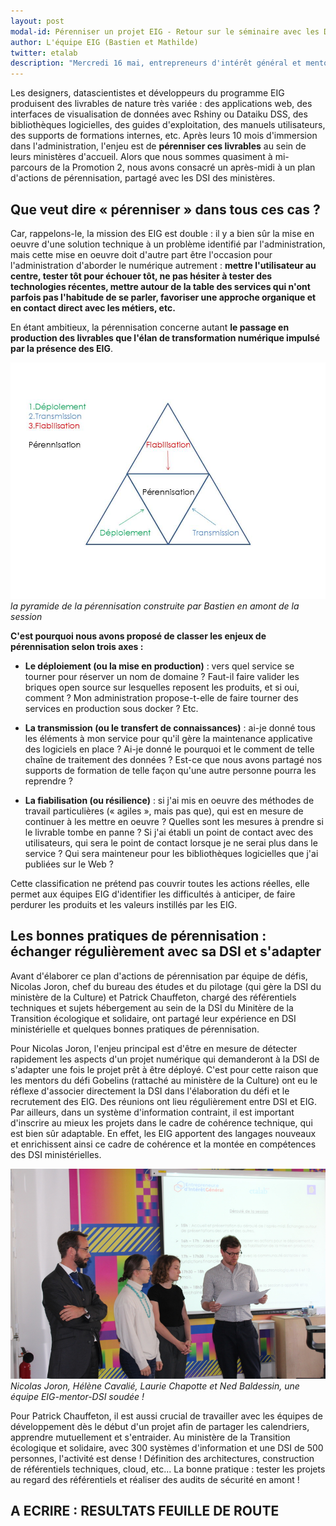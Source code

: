 ```yaml
---
layout: post
modal-id: Pérenniser un projet EIG - Retour sur le séminaire avec les DSI ministériels
author: L'équipe EIG (Bastien et Mathilde)
twitter: etalab
description: "Mercredi 16 mai, entrepreneurs d'intérêt général et mentors venaient à la rencontre de leurs correspondants dans les directions des systèmes d'informations de leurs ministères. A l'occasion d'un atelier au Liberté Living Lab, ils ont réalisé une feuille de route de pérennisation de leurs défis."
---
```


Les designers, datascientistes et développeurs du programme EIG
produisent des livrables de nature très variée : des applications web,
des interfaces de visualisation de données avec Rshiny ou Dataiku DSS,
des bibliothèques logicielles, des guides d'exploitation, des manuels
utilisateurs, des supports de formations internes, etc. Après leurs 10
mois d'immersion dans l'administration, l'enjeu est de **pérenniser
ces livrables** au sein de leurs ministères d'accueil. Alors que nous
sommes quasiment à mi-parcours de la Promotion 2, nous avons consacré
un après-midi à un plan d'actions de pérennisation, partagé avec les
DSI des ministères.

## Que veut dire « pérenniser » dans tous ces cas ?

Car, rappelons-le, la mission des EIG est double : il y a bien sûr la
mise en oeuvre d'une solution technique à un problème identifié par
l'administration, mais cette mise en oeuvre doit d'autre part être
l'occasion pour l'administration d'aborder le numérique autrement :
**mettre l'utilisateur au centre, tester tôt pour échouer tôt, ne pas
hésiter à tester des technologies récentes, mettre autour de la table
des services qui n'ont parfois pas l'habitude de se parler, favoriser
une approche organique et en contact direct avec les métiers, etc.**

En étant ambitieux, la pérennisation concerne autant **le passage en
production des livrables que l'élan de transformation numérique
impulsé par la présence des EIG**.

![La pyramide de la pérennisation imaginée par Bastien en amont de la session](/img/dsi-pyramide-perennisation.jpg)
*la pyramide de la pérennisation construite par Bastien en amont de la session*

**C'est pourquoi nous avons proposé de classer les enjeux de pérennisation selon trois axes :** 

- **Le déploiement (ou la mise en production)** : vers quel service se
  tourner pour réserver un nom de domaine ? Faut-il faire valider les
  briques open source sur lesquelles reposent les produits, et si oui,
  comment ? Mon administration propose-t-elle de faire tourner des
  services en production sous docker ? Etc.

- **La transmission (ou le transfert de connaissances)** : ai-je donné
  tous les éléments à mon service pour qu'il gère la maintenance
  applicative des logiciels en place ? Ai-je donné le pourquoi et le
  comment de telle chaîne de traitement des données ? Est-ce que nous
  avons partagé nos supports de formation de telle façon qu'une autre
  personne pourra les reprendre ?

- **La fiabilisation (ou résilience)** : si j'ai mis en oeuvre des
  méthodes de travail particulières (« agiles », mais pas que), qui
  est en mesure de continuer à les mettre en oeuvre ? Quelles sont les
  mesures à prendre si le livrable tombe en panne ? Si j'ai établi un
  point de contact avec des utilisateurs, qui sera le point de contact
  lorsque je ne serai plus dans le service ? Qui sera mainteneur pour
  les bibliothèques logicielles que j'ai publiées sur le Web ?

Cette classification ne prétend pas couvrir toutes les actions
réelles, elle permet aux équipes EIG d'identifier les difficultés à
anticiper, de faire perdurer les produits et les valeurs instillés par
les EIG.

## Les bonnes pratiques de pérennisation : échanger régulièrement avec sa DSI et s'adapter 

Avant d'élaborer ce plan d'actions de pérennisation par équipe de
défis, Nicolas Joron, chef du bureau des études et du pilotage (qui
gère la DSI du ministère de la Culture) et Patrick Chauffeton, chargé
des référentiels techniques et sujets hébergement au sein de la DSI du
Minitère de la Transition écologique et solidaire, ont partagé leur
expérience en DSI ministérielle et quelques bonnes pratiques de
pérennisation.

Pour Nicolas Joron, l'enjeu principal est d'être en mesure de détecter
rapidement les aspects d'un projet numérique qui demanderont à la DSI
de s'adapter une fois le projet prêt à être déployé. C'est pour cette
raison que les mentors du défi Gobelins (rattaché au ministère de la
Culture) ont eu le réflexe d'associer directement la DSI dans
l'élaboration du défi et le recrutement des EIG. Des réunions ont lieu
régulièrement entre DSI et EIG. Par ailleurs, dans un système
d'information contraint, il est important d'inscrire au mieux les
projets dans le cadre de cohérence technique, qui est bien sûr
adaptable. En effet, les EIG apportent des langages nouveaux et
enrichissent ainsi ce cadre de cohérence et la montée en compétences
des DSI ministérielles.

![L'équipe EIG-mentor-DSI du MCC](/img/dsi-equipe-culture.jpg)
*Nicolas Joron, Hélène Cavalié, Laurie Chapotte et Ned Baldessin, une équipe EIG-mentor-DSI soudée !*

Pour Patrick Chauffeton, il est aussi crucial de travailler avec les
équipes de développement dès le début d'un projet afin de partager les
calendriers, apprendre mutuellement et s'entraider. Au ministère de la
Transition écologique et solidaire, avec 300 systèmes d'information et
une DSI de 500 personnes, l'activité est dense ! Définition des
architectures, construction de référentiels techniques, cloud,
etc... La bonne pratique : tester les projets au regard des
référentiels et réaliser des audits de sécurité en amont !

## A ECRIRE : RESULTATS FEUILLE DE ROUTE
